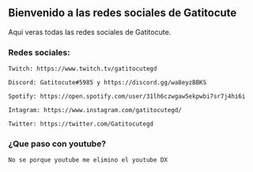 ## Bienvenido a las redes sociales de Gatitocute

Aqui veras todas las redes sociales de Gatitocute.

### Redes sociales:
```
Twitch: https://www.twitch.tv/gatitocutegd

Discord: Gatitocute#5985 y https://discord.gg/wa8eyzBBKS

Spotify: https://open.spotify.com/user/31lh6czwgaw5ekpwbi7sr7j4hi6i

Intagram: https://www.instagram.com/gatitocutegd/

Twitter: https://twitter.com/Gatitocutegd
```

### ¿Que paso con youtube?

```
No se porque youtube me elimino el youtube DX 
```
